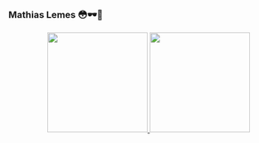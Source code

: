 ### Mathias Lemes 😳🕶️🤏

<p align="center">
<a href="https://github.com/Mathias-21">
  <img height="180em" src="https://github-readme-stats-eight-theta.vercel.app/api?username=Mathias-21&show_icons=true&theme=algolia&include_all_commits=true&count_private=true&locale=pt-br"/>
  <img height="180em" src="https://github-readme-stats.vercel.app/api/top-langs/?username=Mathias-21&langs_count=6&layout=compact&line_height=30&hide=Tcl&locale=pt-br&theme=algolia">
</a>
</p>
